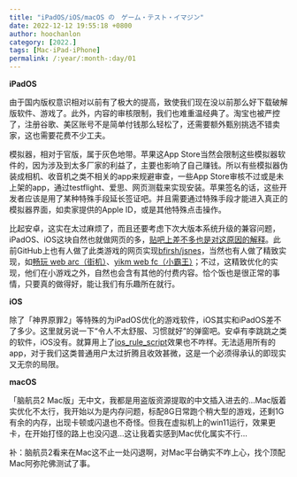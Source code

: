 ```yaml
---
title: "iPadOS/iOS/macOS の　ゲーム・テスト・イマジン"
date: 2022-12-12 19:55:18 +0800
author: hoochanlon
category: [2022.]
tags: [Mac·iPad·iPhone]
permalink: /:year/:month-:day/01
---
```


**iPadOS**

由于国内版权意识相对以前有了极大的提高，致使我们现在没以前那么好下载破解版软件、游戏了。此外，内容的审核限制，我们也难重温经典了。淘宝也被严控了，注册谷歌、美区账号不是简单付钱那么轻松了，还需要额外甄别挑选不错卖家，这也需要花费不少工夫。 

模拟器，相对于官版，属于灰色地带。苹果这App Store当然会限制这些模拟器软件的，因为涉及到太多厂家的利益了，主要也影响了自己赚钱。所以有些模拟器伪装成相机、收音机之类不相关的app来规避审查，一些App Store审核不过或是未上架的app，通过testflight、爱思、网页测载来实现安装。苹果签名的话，这些开发者应该是用了某种特殊手段延长签证吧。并且需要通过特殊手段才能进入真正的模拟器界面，如卖家提供的Apple ID，或是其他特殊点击操作。

比起安卓，这实在太过麻烦了，而且还要考虑下次大版本系统升级的兼容问题，iPadOS、iOS这块自然也就做网页的多，[贴吧上差不多也是对这原因的解释](https://tieba.baidu.com/p/7387957600)。此前GitHub上也有人做了此类游戏的网页实现[bfirsh/jsnes](https://github.com/bfirsh/jsnes)，当然也有人做了精致实现，如[畅玩 web arc（街机）](https://play.wo1wan.com/login)、[yikm web fc（小霸王）](https://www.yikm.net)；不过，这精致优化的实现，他们在小游戏之外，自然也会含有其他的付费内容。恰个饭也是很正常的事情，只要真的做得好，能让我们有乐趣所在就行。

<!-- more -->

**iOS**

除了「神界原罪2」等特殊的为iPadOS优化的游戏软件，iOS其实和iPadOS差不了多少。这里就另说一下“令人不太舒服、习惯就好”的弹窗吧。安卓有李跳跳之类的软件，iOS没有。就算用上了[ios_rule_script](https://github.com/blackmatrix7/ios_rule_script)效果也不咋样。无法适用所有的app，对于我们这类普通用户太过折腾且收效甚微，这是一个必须得承认的即现实又无奈的局限。


**macOS**

「脑航员2 Mac版」无中文，我都是用盗版资源提取的中文插入进去的...Mac版着实优化不太行，我开始以为是内存问题，标配8G日常跑个稍大型的游戏，还剩1G有余的内存，出现卡顿或闪退也不奇怪。但我在虚拟机上的win11运行，效果更卡，在开始打怪的路上也没闪退...这让我着实感到Mac优化属实不行...

补：脑航员2看来在Mac这不止一处闪退啊，对Mac平台确实不咋上心，找个顶配Mac阿弥陀佛测试了事。

